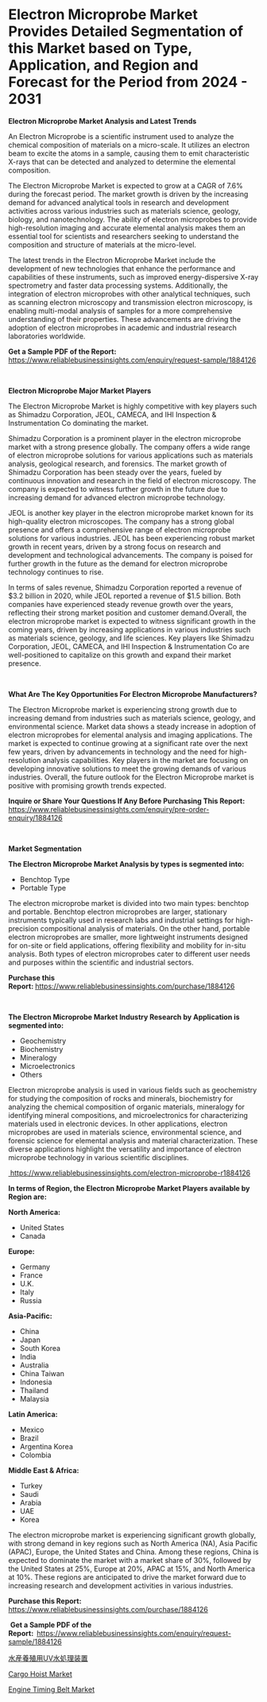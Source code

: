 <p><h1>Electron Microprobe Market Provides Detailed Segmentation of this Market based on Type, Application, and Region and Forecast for the Period from 2024 - 2031</h1></p><p><strong>Electron Microprobe Market Analysis and Latest Trends</strong></p>
<p><p>An Electron Microprobe is a scientific instrument used to analyze the chemical composition of materials on a micro-scale. It utilizes an electron beam to excite the atoms in a sample, causing them to emit characteristic X-rays that can be detected and analyzed to determine the elemental composition.</p><p>The Electron Microprobe Market is expected to grow at a CAGR of 7.6% during the forecast period. The market growth is driven by the increasing demand for advanced analytical tools in research and development activities across various industries such as materials science, geology, biology, and nanotechnology. The ability of electron microprobes to provide high-resolution imaging and accurate elemental analysis makes them an essential tool for scientists and researchers seeking to understand the composition and structure of materials at the micro-level.</p><p>The latest trends in the Electron Microprobe Market include the development of new technologies that enhance the performance and capabilities of these instruments, such as improved energy-dispersive X-ray spectrometry and faster data processing systems. Additionally, the integration of electron microprobes with other analytical techniques, such as scanning electron microscopy and transmission electron microscopy, is enabling multi-modal analysis of samples for a more comprehensive understanding of their properties. These advancements are driving the adoption of electron microprobes in academic and industrial research laboratories worldwide.</p></p>
<p><strong>Get a Sample PDF of the Report:&nbsp;</strong> <a href="https://www.reliablebusinessinsights.com/enquiry/request-sample/1884126">https://www.reliablebusinessinsights.com/enquiry/request-sample/1884126</a></p>
<p>&nbsp;</p>
<p><strong>Electron Microprobe Major Market Players</strong></p>
<p><p>The Electron Microprobe Market is highly competitive with key players such as Shimadzu Corporation, JEOL, CAMECA, and IHI Inspection & Instrumentation Co dominating the market. </p><p>Shimadzu Corporation is a prominent player in the electron microprobe market with a strong presence globally. The company offers a wide range of electron microprobe solutions for various applications such as materials analysis, geological research, and forensics. The market growth of Shimadzu Corporation has been steady over the years, fueled by continuous innovation and research in the field of electron microscopy. The company is expected to witness further growth in the future due to increasing demand for advanced electron microprobe technology.</p><p>JEOL is another key player in the electron microprobe market known for its high-quality electron microscopes. The company has a strong global presence and offers a comprehensive range of electron microprobe solutions for various industries. JEOL has been experiencing robust market growth in recent years, driven by a strong focus on research and development and technological advancements. The company is poised for further growth in the future as the demand for electron microprobe technology continues to rise.</p><p>In terms of sales revenue, Shimadzu Corporation reported a revenue of $3.2 billion in 2020, while JEOL reported a revenue of $1.5 billion. Both companies have experienced steady revenue growth over the years, reflecting their strong market position and customer demand.Overall, the electron microprobe market is expected to witness significant growth in the coming years, driven by increasing applications in various industries such as materials science, geology, and life sciences. Key players like Shimadzu Corporation, JEOL, CAMECA, and IHI Inspection & Instrumentation Co are well-positioned to capitalize on this growth and expand their market presence.</p></p>
<p>&nbsp;</p>
<p><strong>What Are The Key Opportunities For Electron Microprobe Manufacturers?</strong></p>
<p><p>The Electron Microprobe market is experiencing strong growth due to increasing demand from industries such as materials science, geology, and environmental science. Market data shows a steady increase in adoption of electron microprobes for elemental analysis and imaging applications. The market is expected to continue growing at a significant rate over the next few years, driven by advancements in technology and the need for high-resolution analysis capabilities. Key players in the market are focusing on developing innovative solutions to meet the growing demands of various industries. Overall, the future outlook for the Electron Microprobe market is positive with promising growth trends expected.</p></p>
<p><strong>Inquire or Share Your Questions If Any Before Purchasing This Report:</strong> <a href="https://www.reliablebusinessinsights.com/enquiry/pre-order-enquiry/1884126">https://www.reliablebusinessinsights.com/enquiry/pre-order-enquiry/1884126</a></p>
<p>&nbsp;</p>
<p><strong>Market Segmentation</strong></p>
<p><strong>The Electron Microprobe Market Analysis by types is segmented into:</strong></p>
<p><ul><li>Benchtop Type</li><li>Portable Type</li></ul></p>
<p><p>The electron microprobe market is divided into two main types: benchtop and portable. Benchtop electron microprobes are larger, stationary instruments typically used in research labs and industrial settings for high-precision compositional analysis of materials. On the other hand, portable electron microprobes are smaller, more lightweight instruments designed for on-site or field applications, offering flexibility and mobility for in-situ analysis. Both types of electron microprobes cater to different user needs and purposes within the scientific and industrial sectors.</p></p>
<p><strong>Purchase this Report:&nbsp;</strong><a href="https://www.reliablebusinessinsights.com/purchase/1884126">https://www.reliablebusinessinsights.com/purchase/1884126</a></p>
<p>&nbsp;</p>
<p><strong>The Electron Microprobe Market Industry Research by Application is segmented into:</strong></p>
<p><ul><li>Geochemistry</li><li>Biochemistry</li><li>Mineralogy</li><li>Microelectronics</li><li>Others</li></ul></p>
<p><p>Electron microprobe analysis is used in various fields such as geochemistry for studying the composition of rocks and minerals, biochemistry for analyzing the chemical composition of organic materials, mineralogy for identifying mineral compositions, and microelectronics for characterizing materials used in electronic devices. In other applications, electron microprobes are used in materials science, environmental science, and forensic science for elemental analysis and material characterization. These diverse applications highlight the versatility and importance of electron microprobe technology in various scientific disciplines.</p></p>
<p><a href="https://www.reliablebusinessinsights.com/electron-microprobe-r1884126">&nbsp;https://www.reliablebusinessinsights.com/electron-microprobe-r1884126</a></p>
<p><strong>In terms of Region, the Electron Microprobe Market Players available by Region are:</strong></p>
<p>
    <p> <strong> North America: </strong>
        <ul>
            <li>United States</li>
            <li>Canada</li>
        </ul>
        </p> 
    <p> <strong> Europe: </strong>
        <ul>
            <li>Germany</li>
            <li>France</li>
            <li>U.K.</li>
            <li>Italy</li>
            <li>Russia</li>
        </ul>
        </p> 
    <p> <strong> Asia-Pacific: </strong>
        <ul>
            <li>China</li>
            <li>Japan</li>
            <li>South Korea</li>
            <li>India</li>
            <li>Australia</li>
            <li>China Taiwan</li>
            <li>Indonesia</li>
            <li>Thailand</li>
            <li>Malaysia</li>
        </ul>
        </p> 
    <p> <strong> Latin America: </strong>
        <ul>
            <li>Mexico</li>
            <li>Brazil</li>
            <li>Argentina Korea</li>
            <li>Colombia</li>
        </ul>
        </p> 
    <p> <strong> Middle East & Africa: </strong>
        <ul>
            <li>Turkey</li>
            <li>Saudi</li>
            <li>Arabia</li>
            <li>UAE</li>
            <li>Korea</li>
        </ul>
    </p>
    </p>
<p><p>The electron microprobe market is experiencing significant growth globally, with strong demand in key regions such as North America (NA), Asia Pacific (APAC), Europe, the United States and China. Among these regions, China is expected to dominate the market with a market share of 30%, followed by the United States at 25%, Europe at 20%, APAC at 15%, and North America at 10%. These regions are anticipated to drive the market forward due to increasing research and development activities in various industries.</p></p>
<p><strong>Purchase this Report: </strong><a href="https://www.reliablebusinessinsights.com/purchase/1884126">https://www.reliablebusinessinsights.com/purchase/1884126</a></p>
<p>&nbsp;<strong>Get a Sample PDF of the Report:&nbsp;&nbsp;</strong><a href="https://www.reliablebusinessinsights.com/enquiry/request-sample/1884126">https://www.reliablebusinessinsights.com/enquiry/request-sample/1884126</a></p>
<p><strong></strong></p>
<p><p><a href="https://github.com/MacyOrn/Market-Research-Report-List-1/blob/main/9805747157479.md">水産養殖用UV水処理装置</a></p><p><a href="https://github.com/jsmusil/Market-Research-Report-List-4/blob/main/cargo-hoist-market.md">Cargo Hoist Market</a></p><p><a href="https://github.com/yemakinde/Market-Research-Report-List-3/blob/main/engine-timing-belt-market.md">Engine Timing Belt Market</a></p></p>